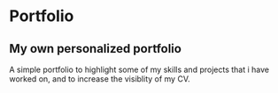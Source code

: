# Portfolio
## My own personalized portfolio

A simple portfolio to highlight some of my skills and projects that i have worked on, and to increase the visiblity of my CV.
